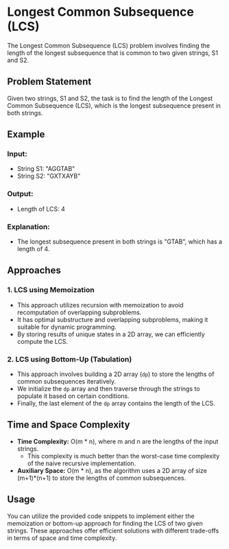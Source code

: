 # Longest Common Subsequence (LCS)

The Longest Common Subsequence (LCS) problem involves finding the length of the longest subsequence that is common to two given strings, S1 and S2.

## Problem Statement

Given two strings, S1 and S2, the task is to find the length of the Longest Common Subsequence (LCS), which is the longest subsequence present in both strings.

## Example

### Input:

- String S1: "AGGTAB"
- String S2: "GXTXAYB"

### Output:

- Length of LCS: 4

### Explanation:

- The longest subsequence present in both strings is "GTAB", which has a length of 4.

## Approaches

### 1. LCS using Memoization

- This approach utilizes recursion with memoization to avoid recomputation of overlapping subproblems.
- It has optimal substructure and overlapping subproblems, making it suitable for dynamic programming.
- By storing results of unique states in a 2D array, we can efficiently compute the LCS.

### 2. LCS using Bottom-Up (Tabulation)

- This approach involves building a 2D array (`dp`) to store the lengths of common subsequences iteratively.
- We initialize the `dp` array and then traverse through the strings to populate it based on certain conditions.
- Finally, the last element of the `dp` array contains the length of the LCS.
  
## Time and Space Complexity

- **Time Complexity:** O(m * n), where m and n are the lengths of the input strings.
  - This complexity is much better than the worst-case time complexity of the naive recursive implementation.
- **Auxiliary Space:** O(m * n), as the algorithm uses a 2D array of size (m+1)*(n+1) to store the lengths of common subsequences.

## Usage

You can utilize the provided code snippets to implement either the memoization or bottom-up approach for finding the LCS of two given strings. These approaches offer efficient solutions with different trade-offs in terms of space and time complexity.
